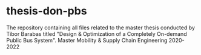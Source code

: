 # thesis-don-pbs
The repository containing all files related to the master thesis conducted by Tibor Barabas titled "Design & Optimization of a Completely On-demand Public Bus System". Master Mobility &amp; Supply Chain Engineering 2020-2022
